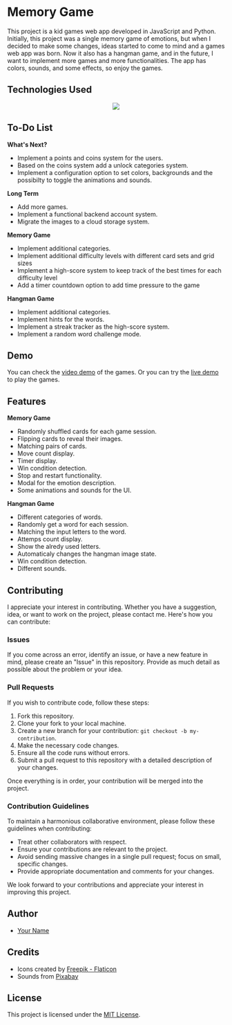 # Memory Game

This project is a kid games web app developed in JavaScript and Python. Initially, this project was a single memory game of emotions, but when I decided to make some changes, ideas started to come to mind and a games web app was born. Now it also has a hangman game, and in the future, I want to implement more games and more functionalities. The app has colors, sounds, and some effects, so enjoy the games.

## Technologies Used

<p align="center">
  <a href="https://skillicons.dev">
    <img src="https://skillicons.dev/icons?i=html,css,js,py,mongo" />
  </a>
</p>

## To-Do List

**What's Next?**

- Implement a points and coins system for the users.
- Based on the coins system add a unlock categories system.
- Implement a configuration option to set colors, backgrounds and the possibilty to toggle the animations and sounds.

**Long Term**

- Add more games.
- Implement a functional backend account system.
- Migrate the images to a cloud storage system.

**Memory Game**

- Implement additional categories.
- Implement additional difficulty levels with different card sets and grid sizes
- Implement a high-score system to keep track of the best times for each difficulty level
- Add a timer countdown option to add time pressure to the game

**Hangman Game**

- Implement additional categories.
- Implement hints for the words.
- Implement a streak tracker as the high-score system.
- Implement a random word challenge mode.

## Demo

You can check the [video demo](https://youtu.be/t2-Jd6O2mZ0) of the games. Or you can try the [live demo](https://pablossolbal.github.io/Web-Projects/memory/) to play the games.

## Features

**Memory Game**

- Randomly shuffled cards for each game session.
- Flipping cards to reveal their images.
- Matching pairs of cards.
- Move count display.
- Timer display.
- Win condition detection.
- Stop and restart functionality.
- Modal for the emotion description.
- Some animations and sounds for the UI.


**Hangman Game**

- Different categories of words.
- Randomly get a word for each session.
- Matching the input letters to the word.
- Attemps count display.
- Show the alredy used letters.
- Automaticaly changes the hangman image state.
- Win condition detection.
- Different sounds.

## Contributing

I appreciate your interest in contributing. Whether you have a suggestion, idea, or want to work on the project, please contact me. Here's how you can contribute:

### Issues

If you come across an error, identify an issue, or have a new feature in mind, please create an "Issue" in this repository. Provide as much detail as possible about the problem or your idea.

### Pull Requests

If you wish to contribute code, follow these steps:

1. Fork this repository.
2. Clone your fork to your local machine.
3. Create a new branch for your contribution: `git checkout -b my-contribution`.
4. Make the necessary code changes.
5. Ensure all the code runs without errors.
6. Submit a pull request to this repository with a detailed description of your changes.

Once everything is in order, your contribution will be merged into the project.

### Contribution Guidelines

To maintain a harmonious collaborative environment, please follow these guidelines when contributing:

- Treat other collaborators with respect.
- Ensure your contributions are relevant to the project.
- Avoid sending massive changes in a single pull request; focus on small, specific changes.
- Provide appropriate documentation and comments for your changes.

We look forward to your contributions and appreciate your interest in improving this project.

## Author

- [Your Name](https://github.com/pablossolbal)

## Credits

- Icons created by [Freepik - Flaticon](https://www.flaticon.es/packs/human-emotions-6?word=emotions)
- Sounds from [Pixabay](https://pixabay.com)

## License

This project is licensed under the [MIT License](https://www.mit.edu/~amini/LICENSE.md).
